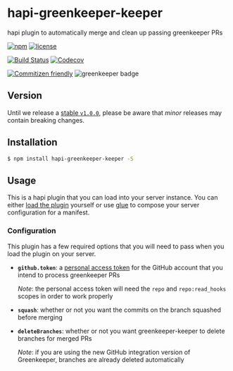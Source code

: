 # hapi-greenkeeper-keeper

hapi plugin to automatically merge and clean up passing greenkeeper PRs

[![npm](https://img.shields.io/npm/v/hapi-greenkeeper-keeper.svg?maxAge=2592000)](https://www.npmjs.com/package/hapi-greenkeeper-keeper)
[![license](https://img.shields.io/github/license/greenkeeper-keeper/hapi-greenkeeper-keeper.svg)](LICENSE)

[![Build Status](https://img.shields.io/travis/greenkeeper-keeper/hapi-greenkeeper-keeper.svg?style=flat&branch=master)](https://travis-ci.org/greenkeeper-keeper/hapi-greenkeeper-keeper)
[![Codecov](https://img.shields.io/codecov/c/github/greenkeeper-keeper/hapi-greenkeeper-keeper.svg)](https://codecov.io/github/greenkeeper-keeper/hapi-greenkeeper-keeper)

[![Commitizen friendly](https://img.shields.io/badge/commitizen-friendly-brightgreen.svg)](http://commitizen.github.io/cz-cli/)
![greenkeeper badge](https://badges.greenkeeper.io/greenkeeper-keeper/hapi-greenkeeper-keeper.svg)

## Version

Until we release a [stable `v1.0.0`](https://github.com/greenkeeper-keeper/hapi-greenkeeper-keeper/milestone/1),
please be aware that _minor_ releases may contain breaking changes.

## Installation

```bash
$ npm install hapi-greenkeeper-keeper -S
```

## Usage

This is a hapi plugin that you can load into your server instance. You can either
[load the plugin](https://hapijs.com/tutorials/plugins#loading-a-plugin) yourself
or use [glue](https://github.com/hapijs/glue) to compose your server configuration
for a manifest.

### Configuration

This plugin has a few required options that you will need to pass when you load
the plugin on your server.

* __`github.token`__: a [personal access token](https://help.github.com/articles/creating-an-access-token-for-command-line-use/)
  for the GitHub account that you intend to process greenkeeper PRs

  _Note_: the personal access token will need the `repo` and `repo:read_hooks`
  scopes in order to work properly
* __`squash`__: whether or not you want the commits on the branch squashed
  before merging
* __`deleteBranches`__: whether or not you want greenkeeper-keeper to delete
  branches for merged PRs

  _Note_: if you are using the new GitHub integration version of Greenkeeper,
  branches are already deleted automatically
